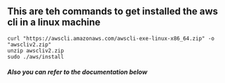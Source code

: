 ## This are teh commands to get installed the aws cli in a linux machine

```
curl "https://awscli.amazonaws.com/awscli-exe-linux-x86_64.zip" -o "awscliv2.zip"
unzip awscliv2.zip
sudo ./aws/install
```

##### Also you can refer to the documentation below
```https://docs.aws.amazon.com/cli/latest/userguide/getting-started-install.html
```
